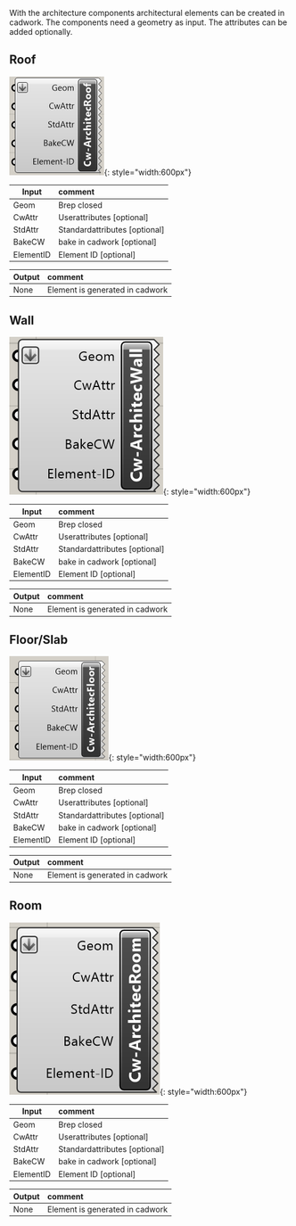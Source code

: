 With the architecture components architectural elements can be created in cadwork.
The components need a geometry as input. The attributes can be added optionally.

## Roof

![Backup Text](../img/roof.png "Beam"){: style="width:600px"}

| Input     | comment                       |
| --------- | :---------------------------- |
| Geom      | Brep closed                   |
| CwAttr    | Userattributes [optional]     |
| StdAttr   | Standardattributes [optional] |
| BakeCW    | bake in cadwork [optional]    |
| ElementID | Element ID [optional]         |

| Output | comment                         |
| ------ | :------------------------------ |
| None   | Element is generated in cadwork |

## Wall

![Backup Text](../img/wall.png "Beam"){: style="width:600px"}

| Input     | comment                       |
| --------- | :---------------------------- |
| Geom      | Brep closed                   |
| CwAttr    | Userattributes [optional]     |
| StdAttr   | Standardattributes [optional] |
| BakeCW    | bake in cadwork [optional]    |
| ElementID | Element ID [optional]         |

| Output | comment                         |
| ------ | :------------------------------ |
| None   | Element is generated in cadwork |

## Floor/Slab

![Backup Text](../img/floor.png "Beam"){: style="width:600px"}

| Input     | comment                       |
| --------- | :---------------------------- |
| Geom      | Brep closed                   |
| CwAttr    | Userattributes [optional]     |
| StdAttr   | Standardattributes [optional] |
| BakeCW    | bake in cadwork [optional]    |
| ElementID | Element ID [optional]         |

| Output | comment                         |
| ------ | :------------------------------ |
| None   | Element is generated in cadwork |

## Room

![Backup Text](../img/room.png "Beam"){: style="width:600px"}

| Input     | comment                       |
| --------- | :---------------------------- |
| Geom      | Brep closed                   |
| CwAttr    | Userattributes [optional]     |
| StdAttr   | Standardattributes [optional] |
| BakeCW    | bake in cadwork [optional]    |
| ElementID | Element ID [optional]         |

| Output | comment                         |
| ------ | :------------------------------ |
| None   | Element is generated in cadwork |
